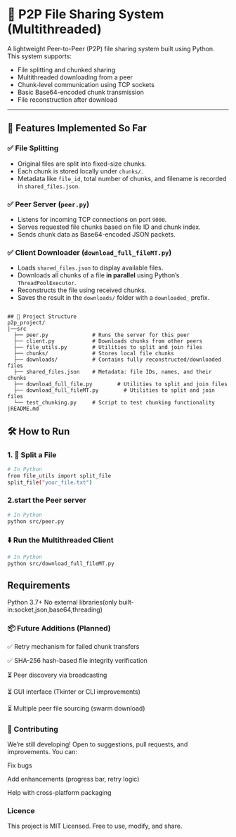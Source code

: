 # 🧩 P2P File Sharing System (Multithreaded)

A lightweight Peer-to-Peer (P2P) file sharing system built using Python. This system supports:

- File splitting and chunked sharing  
- Multithreaded downloading from a peer  
- Chunk-level communication using TCP sockets  
- Basic Base64-encoded chunk transmission  
- File reconstruction after download

---

## 🚀 Features Implemented So Far

### ✅ File Splitting
- Original files are split into fixed-size chunks.
- Each chunk is stored locally under `chunks/`.
- Metadata like `file_id`, total number of chunks, and filename is recorded in `shared_files.json`.

### ✅ Peer Server (`peer.py`)
- Listens for incoming TCP connections on port `9000`.
- Serves requested file chunks based on file ID and chunk index.
- Sends chunk data as Base64-encoded JSON packets.

### ✅ Client Downloader (`download_full_fileMT.py`)
- Loads `shared_files.json` to display available files.
- Downloads all chunks of a file **in parallel** using Python’s `ThreadPoolExecutor`.
- Reconstructs the file using received chunks.
- Saves the result in the `downloads/` folder with a `downloaded_` prefix.

```

## 📁 Project Structure
p2p_project/
|──src
  ├── peer.py              # Runs the server for this peer
  ├── client.py            # Downloads chunks from other peers
  ├── file_utils.py        # Utilities to split and join files
  ├── chunks/              # Stores local file chunks
  ├── downloads/           # Contains fully reconstructed/downloaded files
  ├── shared_files.json    # Metadata: file IDs, names, and their chunks
  ├── download_full_file.py        # Utilities to split and join files
  ├── download_full_fileMT.py        # Utilities to split and join files
  └── test_chunking.py     # Script to test chunking functionality
|README.md

```

## 🛠️ How to Run

### 1. 🧩 Split a File

```bash
# In Python
from file_utils import split_file
split_file("your_file.txt")

```
### 2.start the Peer server
```bash
# In Python
python src/peer.py

```
### ⬇️ Run the Multithreaded Client
```bash
# In Python
python src/download_full_fileMT.py

```
## Requirements 
Python 3.7+
No external libraries(only built-in:socket,json,base64,threading)

### 📦 Future Additions (Planned)
✅ Retry mechanism for failed chunk transfers

✅ SHA-256 hash-based file integrity verification

⏳ Peer discovery via broadcasting

⏳ GUI interface (Tkinter or CLI improvements)

⏳ Multiple peer file sourcing (swarm download)

### 🤝 Contributing
We’re still developing! Open to suggestions, pull requests, and improvements. You can:

Fix bugs

Add enhancements (progress bar, retry logic)

Help with cross-platform packaging

### Licence
This project is MIT Licensed. Free to use, modify, and share.
